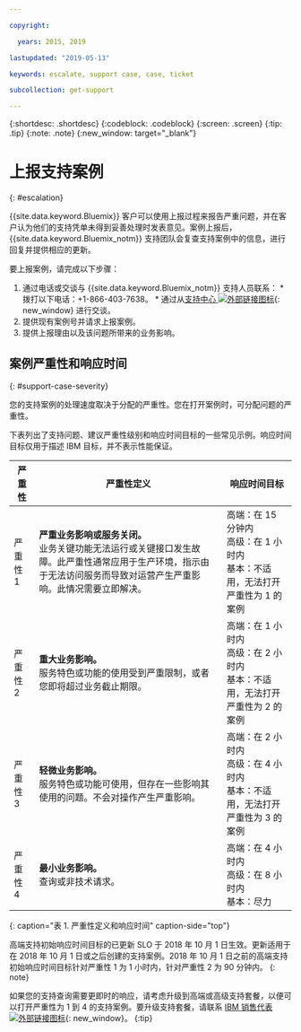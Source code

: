 ```yaml
---

copyright:

  years: 2015, 2019

lastupdated: "2019-05-13"

keywords: escalate, support case, case, ticket

subcollection: get-support

---
```



{:shortdesc: .shortdesc}
{:codeblock: .codeblock}
{:screen: .screen}
{:tip: .tip}
{:note: .note}
{:new_window: target="_blank"}


# 上报支持案例
{: #escalation}

{{site.data.keyword.Bluemix}} 客户可以使用上报过程来报告严重问题，并在客户认为他们的支持凭单未得到妥善处理时发表意见。案例上报后，{{site.data.keyword.Bluemix_notm}} 支持团队会复查支持案例中的信息，进行回复并提供相应的更新。

 要上报案例，请完成以下步骤：

  1. 通过电话或交谈与 {{site.data.keyword.Bluemix_notm}} 支持人员联系：
    * 拨打以下电话：+1-866-403-7638。
    * 通过从[支持中心 ![外部链接图标](../icons/launch-glyph.svg "外部链接图标")](https://{DomainName}/unifiedsupport/supportcenter){: new_window} 进行交谈。
  2. 提供现有案例号并请求上报案例。
  3. 提供上报理由以及该问题所带来的业务影响。

## 案例严重性和响应时间
{: #support-case-severity}

您的支持案例的处理速度取决于分配的严重性。您在打开案例时，可分配问题的严重性。

下表列出了支持问题、建议严重性级别和响应时间目标的一些常见示例。响应时间目标仅用于描述 IBM 目标，并不表示性能保证。

|严重性|严重性定义|响应时间目标|
|-----|------- | ----- |
|严重性 1|<strong>严重业务影响或服务关闭。</strong><br> 业务关键功能无法运行或关键接口发生故障。此严重性通常应用于生产环境，指示由于无法访问服务而导致对运营产生严重影响。此情况需要立即解决。|高端：在 15 分钟内<br> 高级：在 1 小时内<br> 基本：不适用，无法打开严重性为 1 的案例|
|严重性 2|<strong>重大业务影响。</strong><br> 服务特色或功能的使用受到严重限制，或者您即将超过业务截止期限。|高端：在 1 小时内<br> 高级：在 2 小时内<br> 基本：不适用，无法打开严重性为 2 的案例|
|严重性 3|<strong>轻微业务影响。</strong><br> 服务特色或功能可使用，但存在一些影响其使用的问题。不会对操作产生严重影响。|高端：在 2 小时内<br> 高级：在 4 小时内<br> 基本：不适用，无法打开严重性为 3 的案例|
|严重性 4|<strong>最小业务影响。</strong><br> 查询或非技术请求。|高端：在 4 小时内<br> 高级：在 8 小时内<br> 基本：尽力|
{: caption="表 1. 严重性定义和响应时间" caption-side="top"}

高端支持初始响应时间目标的已更新 SLO 于 2018 年 10 月 1 日生效。更新适用于在 2018 年 10 月 1 日或之后创建的支持案例。2018 年 10 月 1 日之前的高端支持初始响应时间目标针对严重性 1 为 1 小时内，针对严重性 2 为 90 分钟内。
{: note}

如果您的支持查询需要更即时的响应，请考虑升级到高端或高级支持套餐，以便可以打开严重性为 1 到 4 的支持案例。要升级支持套餐，请联系 [IBM 销售代表 ![外部链接图标](../icons/launch-glyph.svg "外部链接图标")](https://www.ibm.com/contact/us/en/?lnk=flg-cont-usen){: new_window}。
{:tip}
